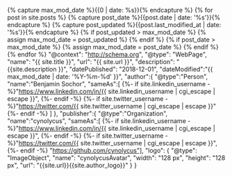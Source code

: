 {% capture max_mod_date %}{{0 | date: %s}}{% endcapture %}
{% for post in site.posts %}
  {% capture post_date %}{{post.date | date: '%s'}}{% endcapture %}
  {% capture post_updated %}{{post.last_modified_at | date: '%s'}}{% endcapture %}
    {% if post_updated > max_mod_date %}
      {% assign max_mod_date = post_updated %}
    {% endif %}
    {% if post_date > max_mod_date %}
      {% assign max_mod_date = post_date %}
    {% endif %}
{% endfor %}
"@context": "http://schema.org",
"@type": "WebPage",
"name": "{{ site.title }}",
"url": "{{ site.url }}",
"description": "{{site.description }}",
"datePublished": "2018-12-01",
"dateModified":"{{ max_mod_date | date: '%Y-%m-%d' }}",
"author":{
   "@type":"Person",
   "name":"Benjamin Sochor",
   "sameAs":[
   {%- if site.linkedin_username -%}"https://www.linkedin.com/in/{{ site.linkedin_username | cgi_escape | escape }}", {%- endif -%}
   {%- if site.twitter_username -%}"https://twitter.com/{{ site.twitter_username | cgi_escape | escape }}" {%- endif -%}  ]
},
"publisher":{
  "@type":"Organization",
  "name":"cynolycus",
  "sameAs":[
    {%- if site.linkedin_username -%}"https://www.linkedin.com/in/{{ site.linkedin_username | cgi_escape | escape }}", {%- endif -%}
    {%- if site.twitter_username -%}"https://twitter.com/{{ site.twitter_username | cgi_escape | escape }}", {%- endif -%}
    "https://github.com/cynolycus"],
  "logo": {
         "@type": "ImageObject",
         "name": "cynolycusAvatar",
         "width": "128 px",
         "height": "128 px",
         "url": "{{site.url}}{{site.author_logo}}"
     }
 }
